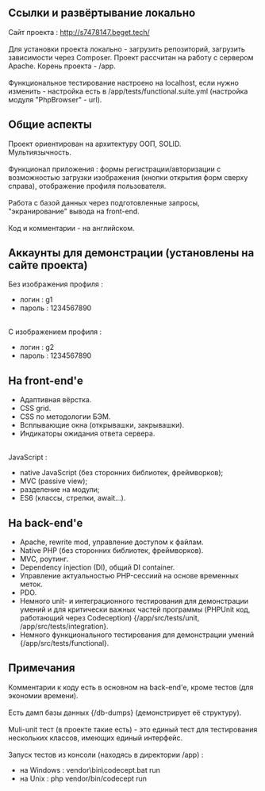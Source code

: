 ## Ссылки и развёртывание локально
Сайт проекта : http://s7478147.beget.tech/</br></br>
Для установки проекта локально - загрузить репозиторий, загрузить зависимости через Composer. Проект рассчитан на работу с сервером Apache. Корень проекта - /app.</br></br>
Функциональное тестирование настроено на localhost, если нужно изменить - настройка есть в /app/tests/functional.suite.yml (настройка модуля "PhpBrowser" - url).
## Общие аспекты
Проект ориентирован на архитектуру ООП, SOLID.</br>
Мультиязычность.</br></br>
Функционал приложения : формы регистрации/авторизации с возможностью загрузки изображения (кнопки открытия форм сверху справа), отображение профиля пользователя.</br></br>
Работа с базой данных через подготовленные запросы, "экранирование" вывода на front-end.</br></br>
Код и комментарии - на английском.
## Аккаунты для демонстрации (установлены на сайте проекта)
Без изображения профиля :
- логин : g1
- пароль : 1234567890</br></br>

С изображением профиля :
- логин : g2
- пароль : 1234567890
## На front-end'е
- Адаптивная вёрстка.
- CSS grid.
- CSS по методологии БЭМ.
- Всплывающие окна (открывашки, закрывашки).
- Индикаторы ожидания ответа сервера.</br></br>

JavaScript :
- native JavaScript (без сторонних библиотек, фреймворков);
- MVC (passive view);
- разделение на модули;
- ES6 (классы, стрелки, await...).
## На back-end'е
- Apache, rewrite mod, управление доступом к файлам.
- Native PHP (без сторонних библиотек, фреймворков).
- MVC, роутинг.
- Dependency injection (DI), общий DI container.
- Управление актуальностью PHP-сессиий на основе временных меток.
- PDO.
- Немного unit- и интеграционного тестирования для демонстрации умений и для критически важных частей программы (PHPUnit код, работающий через Codeception) {/app/src/tests/unit, /app/src/tests/integration}.
- Немного функционального тестирования для демонстрации умений {/app/src/tests/functional}.
## Примечания
Комментарии к коду есть в основном на back-end'e, кроме тестов (для экономии времени).</br></br>
Есть дамп базы данных {/db-dumps} (демонстрирует её структуру).</br></br>
Мuli-unit тест (в проекте такие есть) - это единый тест для тестирования нескольких классов, имеющих единый интерфейс.</br></br>
Запуск тестов из консоли (находясь в директории /app) : 
- на Windows : vendor\bin\codecept.bat run
- на Unix : php vendor/bin/codecept run